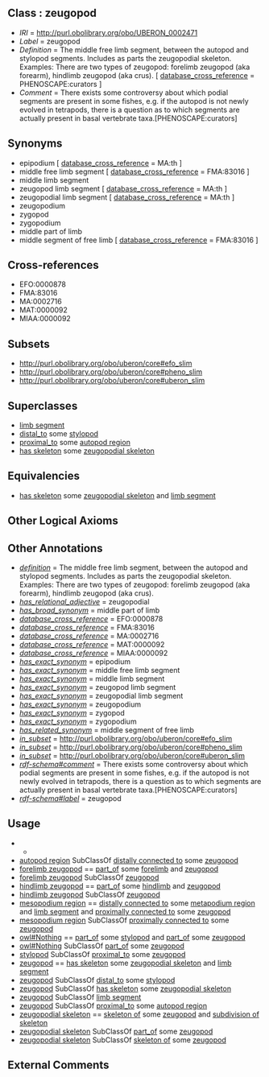 
## Class : zeugopod

 * *IRI* = http://purl.obolibrary.org/obo/UBERON_0002471
 * *Label* = zeugopod
 * *Definition* = The middle free limb segment, between the autopod and stylopod segments. Includes as parts the zeugopodial skeleton. Examples: There are two types of zeugopod: forelimb zeugopod (aka forearm), hindlimb zeugopod (aka crus). [ [database_cross_reference](../../ef/oboInOwl#hasDbXref.md) = PHENOSCAPE:curators ]
 * *Comment* = There exists some controversy about which podial segments are present in some fishes, e.g. if the autopod is not newly evolved in tetrapods, there is a question as to which segments are actually present in basal vertebrate taxa.[PHENOSCAPE:curators]

## Synonyms

 * epipodium [ [database_cross_reference](../../ef/oboInOwl#hasDbXref.md) = MA:th ]
 * middle free limb segment [ [database_cross_reference](../../ef/oboInOwl#hasDbXref.md) = FMA:83016 ]
 * middle limb segment
 * zeugopod limb segment [ [database_cross_reference](../../ef/oboInOwl#hasDbXref.md) = MA:th ]
 * zeugopodial limb segment [ [database_cross_reference](../../ef/oboInOwl#hasDbXref.md) = MA:th ]
 * zeugopodium
 * zygopod
 * zygopodium
 * middle part of limb
 * middle segment of free limb [ [database_cross_reference](../../ef/oboInOwl#hasDbXref.md) = FMA:83016 ]

## Cross-references

 * EFO:0000878
 * FMA:83016
 * MA:0002716
 * MAT:0000092
 * MIAA:0000092

## Subsets

 * http://purl.obolibrary.org/obo/uberon/core#efo_slim
 * http://purl.obolibrary.org/obo/uberon/core#pheno_slim
 * http://purl.obolibrary.org/obo/uberon/core#uberon_slim

## Superclasses

 * [limb segment](../../UBERON/29/UBERON_0002529.md)
 * [distal_to](../../BSPO/97/BSPO_0000097.md) some [stylopod](../../UBERON/72/UBERON_0002472.md)
 * [proximal_to](../../BSPO/00/BSPO_0000100.md) some [autopod region](../../UBERON/70/UBERON_0002470.md)
 * [has skeleton](../../RO/51/RO_0002551.md) some [zeugopodial skeleton](../../UBERON/84/UBERON_0011584.md)

## Equivalencies

 * [has skeleton](../../RO/51/RO_0002551.md) some [zeugopodial skeleton](../../UBERON/84/UBERON_0011584.md) and [limb segment](../../UBERON/29/UBERON_0002529.md)

## Other Logical Axioms


## Other Annotations

 * *[definition](../../IAO/15/IAO_0000115.md)* = The middle free limb segment, between the autopod and stylopod segments. Includes as parts the zeugopodial skeleton. Examples: There are two types of zeugopod: forelimb zeugopod (aka forearm), hindlimb zeugopod (aka crus).
 * *[has_relational_adjective](../../UBPROP/07/UBPROP_0000007.md)* = zeugopodial
 * *[has_broad_synonym](../../ym/oboInOwl#hasBroadSynonym.md)* = middle part of limb
 * *[database_cross_reference](../../ef/oboInOwl#hasDbXref.md)* = EFO:0000878
 * *[database_cross_reference](../../ef/oboInOwl#hasDbXref.md)* = FMA:83016
 * *[database_cross_reference](../../ef/oboInOwl#hasDbXref.md)* = MA:0002716
 * *[database_cross_reference](../../ef/oboInOwl#hasDbXref.md)* = MAT:0000092
 * *[database_cross_reference](../../ef/oboInOwl#hasDbXref.md)* = MIAA:0000092
 * *[has_exact_synonym](../../ym/oboInOwl#hasExactSynonym.md)* = epipodium
 * *[has_exact_synonym](../../ym/oboInOwl#hasExactSynonym.md)* = middle free limb segment
 * *[has_exact_synonym](../../ym/oboInOwl#hasExactSynonym.md)* = middle limb segment
 * *[has_exact_synonym](../../ym/oboInOwl#hasExactSynonym.md)* = zeugopod limb segment
 * *[has_exact_synonym](../../ym/oboInOwl#hasExactSynonym.md)* = zeugopodial limb segment
 * *[has_exact_synonym](../../ym/oboInOwl#hasExactSynonym.md)* = zeugopodium
 * *[has_exact_synonym](../../ym/oboInOwl#hasExactSynonym.md)* = zygopod
 * *[has_exact_synonym](../../ym/oboInOwl#hasExactSynonym.md)* = zygopodium
 * *[has_related_synonym](../../ym/oboInOwl#hasRelatedSynonym.md)* = middle segment of free limb
 * *[in_subset](../../et/oboInOwl#inSubset.md)* = http://purl.obolibrary.org/obo/uberon/core#efo_slim
 * *[in_subset](../../et/oboInOwl#inSubset.md)* = http://purl.obolibrary.org/obo/uberon/core#pheno_slim
 * *[in_subset](../../et/oboInOwl#inSubset.md)* = http://purl.obolibrary.org/obo/uberon/core#uberon_slim
 * *[rdf-schema#comment](../../nt/rdf-schema#comment.md)* = There exists some controversy about which podial segments are present in some fishes, e.g. if the autopod is not newly evolved in tetrapods, there is a question as to which segments are actually present in basal vertebrate taxa.[PHENOSCAPE:curators]
 * *[rdf-schema#label](../../el/rdf-schema#label.md)* = zeugopod

## Usage

 * -
 * [autopod region](../../UBERON/70/UBERON_0002470.md) SubClassOf [distally connected to](../../core#distally/to/core#distally_connected_to.md) some [zeugopod](../../UBERON/71/UBERON_0002471.md)
 * [forelimb zeugopod](../../UBERON/86/UBERON_0002386.md) == [part_of](../../BFO/50/BFO_0000050.md) some [forelimb](../../UBERON/02/UBERON_0002102.md) and [zeugopod](../../UBERON/71/UBERON_0002471.md)
 * [forelimb zeugopod](../../UBERON/86/UBERON_0002386.md) SubClassOf [zeugopod](../../UBERON/71/UBERON_0002471.md)
 * [hindlimb zeugopod](../../UBERON/23/UBERON_0003823.md) == [part_of](../../BFO/50/BFO_0000050.md) some [hindlimb](../../UBERON/03/UBERON_0002103.md) and [zeugopod](../../UBERON/71/UBERON_0002471.md)
 * [hindlimb zeugopod](../../UBERON/23/UBERON_0003823.md) SubClassOf [zeugopod](../../UBERON/71/UBERON_0002471.md)
 * [mesopodium region](../../UBERON/16/UBERON_0006716.md) == [distally connected to](../../core#distally/to/core#distally_connected_to.md) some [metapodium region](../../UBERON/77/UBERON_0009877.md) and [limb segment](../../UBERON/29/UBERON_0002529.md) and [proximally connected to](../../core#proximally/to/core#proximally_connected_to.md) some [zeugopod](../../UBERON/71/UBERON_0002471.md)
 * [mesopodium region](../../UBERON/16/UBERON_0006716.md) SubClassOf [proximally connected to](../../core#proximally/to/core#proximally_connected_to.md) some [zeugopod](../../UBERON/71/UBERON_0002471.md)
 * [owl#Nothing](../../ng/owl#Nothing.md) == [part_of](../../BFO/50/BFO_0000050.md) some [stylopod](../../UBERON/72/UBERON_0002472.md) and [part_of](../../BFO/50/BFO_0000050.md) some [zeugopod](../../UBERON/71/UBERON_0002471.md)
 * [owl#Nothing](../../ng/owl#Nothing.md) SubClassOf [part_of](../../BFO/50/BFO_0000050.md) some [zeugopod](../../UBERON/71/UBERON_0002471.md)
 * [stylopod](../../UBERON/72/UBERON_0002472.md) SubClassOf [proximal_to](../../BSPO/00/BSPO_0000100.md) some [zeugopod](../../UBERON/71/UBERON_0002471.md)
 * [zeugopod](../../UBERON/71/UBERON_0002471.md) == [has skeleton](../../RO/51/RO_0002551.md) some [zeugopodial skeleton](../../UBERON/84/UBERON_0011584.md) and [limb segment](../../UBERON/29/UBERON_0002529.md)
 * [zeugopod](../../UBERON/71/UBERON_0002471.md) SubClassOf [distal_to](../../BSPO/97/BSPO_0000097.md) some [stylopod](../../UBERON/72/UBERON_0002472.md)
 * [zeugopod](../../UBERON/71/UBERON_0002471.md) SubClassOf [has skeleton](../../RO/51/RO_0002551.md) some [zeugopodial skeleton](../../UBERON/84/UBERON_0011584.md)
 * [zeugopod](../../UBERON/71/UBERON_0002471.md) SubClassOf [limb segment](../../UBERON/29/UBERON_0002529.md)
 * [zeugopod](../../UBERON/71/UBERON_0002471.md) SubClassOf [proximal_to](../../BSPO/00/BSPO_0000100.md) some [autopod region](../../UBERON/70/UBERON_0002470.md)
 * [zeugopodial skeleton](../../UBERON/84/UBERON_0011584.md) == [skeleton of](../../RO/76/RO_0002576.md) some [zeugopod](../../UBERON/71/UBERON_0002471.md) and [subdivision of skeleton](../../UBERON/12/UBERON_0010912.md)
 * [zeugopodial skeleton](../../UBERON/84/UBERON_0011584.md) SubClassOf [part_of](../../BFO/50/BFO_0000050.md) some [zeugopod](../../UBERON/71/UBERON_0002471.md)
 * [zeugopodial skeleton](../../UBERON/84/UBERON_0011584.md) SubClassOf [skeleton of](../../RO/76/RO_0002576.md) some [zeugopod](../../UBERON/71/UBERON_0002471.md)

## External Comments

